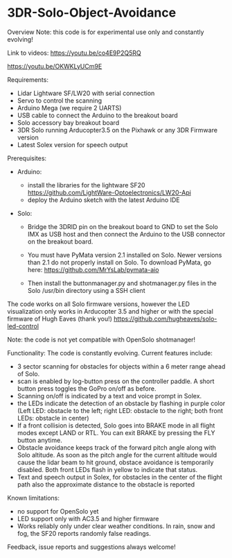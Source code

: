 # 3DR-Solo-Object-Avoidance

Overview
Note: this code is for experimental use only and constantly evolving!

Link to videos:
https://youtu.be/co4E9P2Q5RQ

https://youtu.be/OKWKLyUCm9E

Requirements:
- Lidar Lightware SF/LW20 with serial connection
- Servo to control the scanning
- Arduino Mega (we require 2 UARTS)
- USB cable to connect the Arduino to the breakout board
- Solo accessory bay breakout board
- 3DR Solo running Arducopter3.5 on the Pixhawk or any 3DR Firmware version
- Latest Solex version for speech output

Prerequisites:
- Arduino:
  - install the libraries for the lightware SF20 https://github.com/LightWare-Optoelectronics/LW20-Api
  - deploy the Arduino sketch with the latest Arduino IDE
  
- Solo:
  - Bridge the 3DRID pin on the breakout board to GND to set the Solo IMX as USB host and then connect the Arduino to the USB connector on the breakout board.
  - You must have PyMata version 2.1 installed on Solo. Newer versions than 2.1 do not properly install on Solo. To download PyMata, go here: https://github.com/MrYsLab/pymata-aio

  - Then install the buttonmanager.py and shotmanager.py files in the Solo /usr/bin directory using a SSH client

The code works on all Solo firmware versions, however the LED visualization only works in Arducopter 3.5 and higher or with the special firmware of Hugh Eaves (thank you!) https://github.com/hugheaves/solo-led-control

Note: the code is not yet compatible with OpenSolo shotmanager!

Functionality:
The code is constantly evolving. Current features include:
- 3 sector scanning for obstacles for objects within a 6 meter range ahead of Solo.
- scan is enabled by log-button press on the controller paddle. A short button press toggles the GoPro on/off as before.
- Scanning on/off is indicated by a text and voice prompt in Solex.
- the LEDs indicate the detection of an obstacle by flashing in purple color (Left LED: obstacle to the left; right LED: obstacle to the right; both front LEDs: obstacle in center)
- If a front collision is detected, Solo goes into BRAKE mode in all flight modes except LAND or RTL. You can exit BRAKE by pressing the FLY button anytime.
- Obstacle avoidance keeps track of the forward pitch angle along with Solo altitude. As soon as the pitch angle for the current altitude would cause the lidar beam to hit ground, obstace avoidance is temporarily disabled. Both front LEDs flash in yellow to indicate that status.
- Text and speech output in Solex, for obstacles in the center of the flight path also the approximate distance to the obstacle is reported

Known limitations:
- no support for OpenSolo yet
- LED support only with AC3.5 and higher firmware
- Works reliably only under clear weather conditions. In rain, snow and fog, the SF20 reports randomly false readings. 

Feedback, issue reports and suggestions always welcome!
